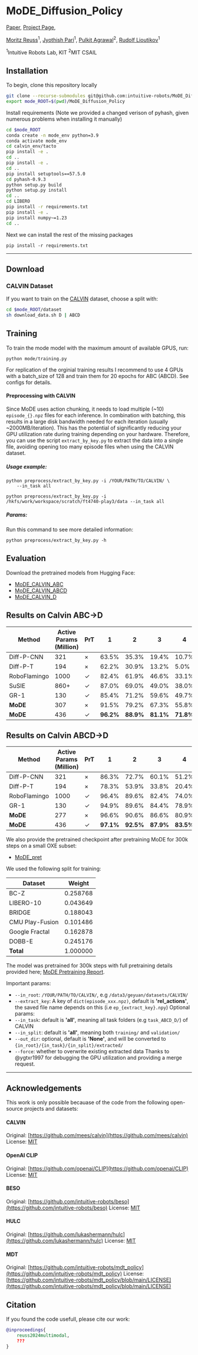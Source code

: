 # MoDE_Diffusion_Policy

[Paper](h), [Project Page](https://mbreuss.github.io/MoDE_Diffusion_Policy/), 


[Moritz Reuss](https://mbreuss.github.io/)<sup>1</sup>,
[Jyothish Pari](https://jyopari.github.io/aboutMe.html)<sup>1</sup>,
[Pulkit Agrawal](https://people.csail.mit.edu/pulkitag/)<sup>2</sup>,
[Rudolf Lioutikov](http://rudolf.intuitive-robots.net/)<sup>1</sup>

<sup>1</sup>Intuitive Robots Lab, KIT
<sup>2</sup>MIT CSAIL

## Installation
To begin, clone this repository locally
```bash
git clone --recurse-submodules git@github.com:intuitive-robots/MoDE_Diffusion_Policy.git
export mode_ROOT=$(pwd)/MoDE_Diffusion_Policy

```
Install requirements
(Note we provided a changed verison of pyhash, given numerous problems when installing it manually)
```bash
cd $mode_ROOT
conda create -n mode_env python=3.9
conda activate mode_env
cd calvin_env/tacto
pip install -e .
cd ..
pip install -e .
cd ..
pip install setuptools==57.5.0
cd pyhash-0.9.3
python setup.py build
python setup.py install
cd ..
cd LIBERO
pip install -r requirements.txt
pip install -e .
pip install numpy~=1.23
cd ..
```
Next we can install the rest of the missing packages

```
pip install -r requirements.txt
```

---

## Download
### CALVIN Dataset

If you want to train on the [CALVIN](https://github.com/mees/calvin) dataset, choose a split with:
```bash
cd $mode_ROOT/dataset
sh download_data.sh D | ABCD
```

## Training
To train the mode model with the maximum amount of available GPUS, run:
```
python mode/training.py
```

For replication of the orginial training results I recommend to use 4 GPUs with a batch_size of 128 and train them for 20 epochs for ABC (ABCD).
See configs for details.

#### Preprocessing with CALVIN
Since MoDE uses action chunking, it needs to load multiple (~10) `episode_{}.npz` files for each inference. In combination with batching, this results in a large disk bandwidth needed for each iteration (usually ~2000MB/iteration).
This has the potential of significantly reducing your GPU utilization rate during training depending on your hardware.
Therefore, you can use the script `extract_by_key.py` to extract the data into a single file, avoiding opening too many episode files when using the CALVIN dataset.

##### Usage example:
```shell
python preprocess/extract_by_key.py -i /YOUR/PATH/TO/CALVIN/ \
    --in_task all
```


```
python preprocess/extract_by_key.py -i /hkfs/work/workspace/scratch/ft4740-play3/data --in_task all
```

##### Params:
Run this command to see more detailed information:
```shell
python preprocess/extract_by_key.py -h
```

## Evaluation

Download the pretrained models from Hugging Face: 
- [MoDE_CALVIN_ABC](https://huggingface.co/mbreuss/MoDE_CALVIN_ABC)
- [MoDE_CALVIN_ABCD](https://huggingface.co/mbreuss/MoDE_CALVIN_ABCD)
- [MoDE_CALVIN_D](https://huggingface.co/mbreuss/MoDE_CALVIN_D)


## Results on Calvin ABC→D

| Method        | Active Params (Million) | PrT    | 1      | 2      | 3      | 4      | 5      | Avg. Len.        |
|---------------|-------------------------|--------|--------|--------|--------|--------|--------|-----------------|
| Diff-P-CNN    | 321                     | ×      | 63.5%  | 35.3%  | 19.4%  | 10.7%  | 6.4%   | 1.35±0.05        |
| Diff-P-T      | 194                     | ×      | 62.2%  | 30.9%  | 13.2%  | 5.0%   | 1.6%   | 1.13±0.02        |
| RoboFlamingo  | 1000                    | ✓      | 82.4%  | 61.9%  | 46.6%  | 33.1%  | 23.5%  | 2.47±0.00        |
| SuSIE         | 860+                    | ✓      | 87.0%  | 69.0%  | 49.0%  | 38.0%  | 26.0%  | 2.69±0.00        |
| GR-1          | 130                     | ✓      | 85.4%  | 71.2%  | 59.6%  | 49.7%  | 40.1%  | 3.06±0.00        |
| **MoDE**      | 307                     | ×      | 91.5%  | 79.2%  | 67.3%  | 55.8%  | 45.3%  | 3.39±0.03        |
| **MoDE**      | 436                     | ✓      | **96.2%** | **88.9%** | **81.1%** | **71.8%** | **63.5%** | **4.01±0.04** |

## Results on Calvin ABCD→D

| Method        | Active Params (Million) | PrT    | 1      | 2      | 3      | 4      | 5      | Avg. Len.        |
|---------------|-------------------------|--------|--------|--------|--------|--------|--------|-----------------|
| Diff-P-CNN    | 321                     | ×      | 86.3%  | 72.7%  | 60.1%  | 51.2%  | 41.7%  | 3.16±0.06        |
| Diff-P-T      | 194                     | ×      | 78.3%  | 53.9%  | 33.8%  | 20.4%  | 11.3%  | 1.98±0.09        |
| RoboFlamingo  | 1000                    | ✓      | 96.4%  | 89.6%  | 82.4%  | 74.0%  | 66.0%  | 4.09±0.00        |
| GR-1          | 130                     | ✓      | 94.9%  | 89.6%  | 84.4%  | 78.9%  | 73.1%  | 4.21±0.00        |
| **MoDE**      | 277                     | ×      | 96.6%  | 90.6%  | 86.6%  | 80.9%  | 75.5%  | 4.30±0.02        |
| **MoDE**      | 436                     | ✓      | **97.1%** | **92.5%** | **87.9%** | **83.5%** | **77.9%** | **4.39±0.04** |

We also provide the pretrained checkpoint after pretraining MoDE for 300k steps on a small OXE subset:

- [MoDE_pret](https://huggingface.co/mbreuss/MoDE_Pretrained) 

We used the following split for training:

| **Dataset** | **Weight** |
|-------------|------------|
| BC-Z | 0.258768 |
| LIBERO-10 | 0.043649 |
| BRIDGE | 0.188043 |
| CMU Play-Fusion | 0.101486 |
| Google Fractal | 0.162878 |
| DOBB-E | 0.245176 |
| **Total** | 1.000000 |

The model was pretrained for 300k steps with full pretraining details provided here; [MoDE Pretraining Report](https://api.wandb.ai/links/irl-masterthesis/ql9m7m5i).

Important params:
* `--in_root`: `/YOUR/PATH/TO/CALVIN/`, e.g `/data3/geyuan/datasets/CALVIN/`
* `--extract_key`: A key of `dict(episode_xxx.npz)`, default is **'rel_actions'**, the saved file name depends on this (i.e `ep_{extract_key}.npy`)
Optional params:
* `--in_task`: default is **'all'**, meaning all task folders (e.g `task_ABCD_D/`) of CALVIN
* `--in_split`: default is **'all'**, meaning both `training/` and `validation/`
* `--out_dir`: optional, default is **'None'**, and will be converted to `{in_root}/{in_task}/{in_split}/extracted/`
* `--force`: whether to overwrite existing extracted data
Thanks to @ygtxr1997 for debugging the GPU utilization and providing a merge request.


---

## Acknowledgements

This work is only possible becauase of the code from the following open-source projects and datasets:

#### CALVIN
Original:  [https://github.com/mees/calvin](https://github.com/mees/calvin)
License: [MIT](https://github.com/mees/calvin/blob/main/LICENSE)

#### OpenAI CLIP
Original: [https://github.com/openai/CLIP](https://github.com/openai/CLIP)
License: [MIT](https://github.com/openai/CLIP/blob/main/LICENSE)

#### BESO
Original: [https://github.com/intuitive-robots/beso](https://github.com/intuitive-robots/beso)
License: [MIT](https://github.com/intuitive-robots/beso/blob/main/LICENSE)

#### HULC
Original: [https://github.com/lukashermann/hulc](https://github.com/lukashermann/hulc)
License: [MIT](https://github.com/lukashermann/hulc/blob/main/LICENSE)

#### MDT 

Original: [https://github.com/intuitive-robots/mdt_policy](https://github.com/intuitive-robots/mdt_policy)
License: [https://github.com/intuitive-robots/mdt_policy/blob/main/LICENSE](https://github.com/intuitive-robots/mdt_policy/blob/main/LICENSE) 

## Citation

If you found the code usefull, please cite our work:

```bibtex
@inproceedings{
    reuss2024multimodal,
    ???
}
```